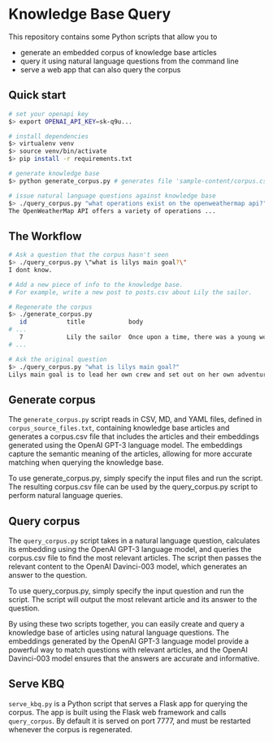 # Knowledge Base Query

This repository contains some Python scripts that allow you to 
* generate an embedded corpus of knowledge base articles 
* query it using natural language questions from the command line
* serve a web app that can also query the corpus

## Quick start

```bash
# set your openapi key
$> export OPENAI_API_KEY=sk-q9u...

# install dependencies
$> virtualenv venv
$> source venv/bin/activate
$> pip install -r requirements.txt

# generate knowledge base
$> python generate_corpus.py # generates file 'sample-content/corpus.csv'

# issue natural language questions against knowledge base
$> ./query_corpus.py "what operations exist on the openweathermap api?"
The OpenWeatherMap API offers a variety of operations ...
```

## The Workflow

```bash
# Ask a question that the corpus hasn't seen
$> ./query_corpus.py \"what is lilys main goal?\"
I dont know.

# Add a new piece of info to the knowledge base. 
# For example, write a new post to posts.csv about Lily the sailor.

# Regenerate the corpus
$> ./generate_corpus.py 
   id           title            body
# ... 
   7            Lily the sailor  Once upon a time, there was a young woman name...
# ... 

# Ask the original question
$> ./query_corpus.py "what is lilys main goal?"
Lilys main goal is to lead her own crew and set out on her own adventure.
```

## Generate corpus

The `generate_corpus.py` script reads in CSV, MD, and YAML files, defined in `corpus_source_files.txt`, containing knowledge base articles and generates a corpus.csv file that includes the articles and their embeddings generated using the OpenAI GPT-3 language model. The embeddings capture the semantic meaning of the articles, allowing for more accurate matching when querying the knowledge base.

To use generate_corpus.py, simply specify the input files and run the script. The resulting corpus.csv file can be used by the query_corpus.py script to perform natural language queries.

## Query corpus

The `query_corpus.py` script takes in a natural language question, calculates its embedding using the OpenAI GPT-3 language model, and queries the corpus.csv file to find the most relevant articles. The script then passes the relevant content to the OpenAI Davinci-003 model, which generates an answer to the question.

To use query_corpus.py, simply specify the input question and run the script. The script will output the most relevant article and its answer to the question.

By using these two scripts together, you can easily create and query a knowledge base of articles using natural language questions. The embeddings generated by the OpenAI GPT-3 language model provide a powerful way to match questions with relevant articles, and the OpenAI Davinci-003 model ensures that the answers are accurate and informative.

## Serve KBQ

`serve_kbq.py` is a Python script that serves a Flask app for querying the corpus. 
The app is built using the Flask web framework and calls `query_corpus`.
By default it is served on port 7777, and must be restarted whenever the corpus is regenerated.